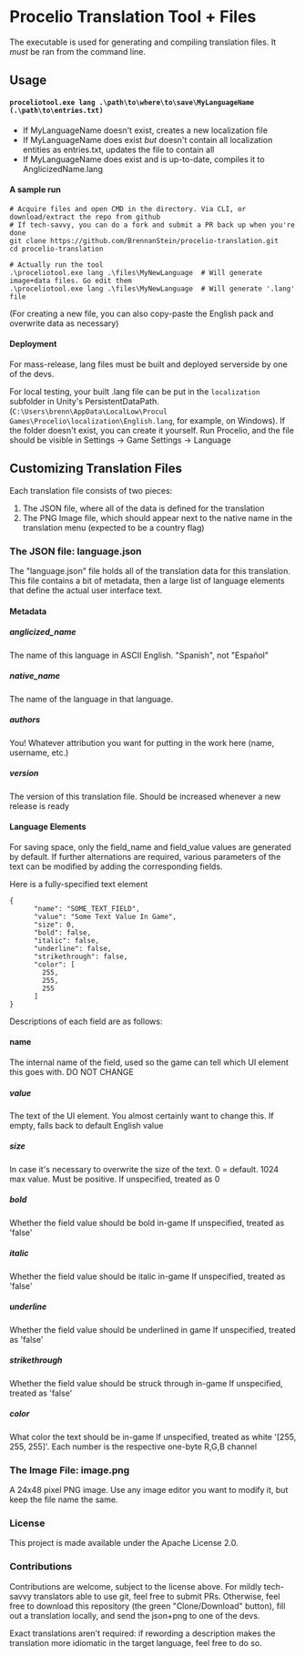 # Procelio Translation Tool + Files

The executable is used for generating and compiling translation files. It *must* be ran from the command line.

## Usage

#### `proceliotool.exe lang .\path\to\where\to\save\MyLanguageName (.\path\to\entries.txt)`
- If MyLanguageName doesn't exist, creates a new localization file
- If MyLanguageName does exist _but_ doesn't contain all localization entities as entries.txt, updates the file to contain all
- If MyLanguageName does exist and is up-to-date, compiles it to AnglicizedName.lang

#### A sample run
```
# Acquire files and open CMD in the directory. Via CLI, or download/extract the repo from github
# If tech-savvy, you can do a fork and submit a PR back up when you're done
git clone https://github.com/BrennanStein/procelio-translation.git
cd procelio-translation

# Actually run the tool
.\proceliotool.exe lang .\files\MyNewLanguage  # Will generate image+data files. Go edit them
.\proceliotool.exe lang .\files\MyNewLanguage  # Will generate '.lang' file
```

(For creating a new file, you can also copy-paste the English pack and overwrite data as necessary)

#### Deployment

For mass-release, lang files must be built and deployed serverside by one of the devs.

For local testing, your built .lang file can be put in the `localization` subfolder in Unity's PersistentDataPath. (`C:\Users\brenn\AppData\LocalLow\Procul Games\Procelio\localization\English.lang`, for example, on Windows). If the folder doesn't exist, you can create it yourself. Run Procelio, and the file should be visible in Settings -> Game Settings -> Language

## Customizing Translation Files
Each translation file consists of two pieces:
1) The JSON file, where all of the data is defined for the translation
2) The PNG Image file, which should appear next to the native name in the translation menu (expected to be a country flag)

### The JSON file: language.json
The "language.json" file holds all of the translation data for this translation.
This file contains a bit of metadata, then a large list of language elements that define the actual user interface text.

#### Metadata

##### anglicized_name
The name of this language in ASCII English. "Spanish", not "Español"

##### native_name
The name of the language in that language. 

##### authors
You! Whatever attribution you want for putting in the work here (name, username, etc.)

##### version
The version of this translation file. Should be increased whenever a new release is ready

#### Language Elements
For saving space, only the field_name and field_value values are generated by default.
If further alternations are required, various parameters of the text can be modified by adding the corresponding fields.

Here is a fully-specified text element
```
{
      "name": "SOME_TEXT_FIELD",
      "value": "Some Text Value In Game",
      "size": 0,
      "bold": false,
      "italic": false,
      "underline": false,
      "strikethrough": false,
      "color": [
        255,
        255,
        255
      ]
}
```
Descriptions of each field are as follows:

#### name
The internal name of the field, used so the game can tell which UI element this goes with.
DO NOT CHANGE

##### value
The text of the UI element. You almost certainly want to change this. If empty, falls back to default English value

##### size
In case it's necessary to overwrite the size of the text. 0 = default. 1024 max value. Must be positive.
If unspecified, treated as 0

##### bold
Whether the field value should be bold in-game
If unspecified, treated as 'false'

##### italic
Whether the field value should be italic in-game
If unspecified, treated as 'false'

##### underline
Whether the field value should be underlined in game
If unspecified, treated as 'false'

##### strikethrough
Whether the field value should be struck through in-game
If unspecified, treated as 'false'

##### color
What color the text should be in-game
If unspecified, treated as white '[255, 255, 255]'. Each number is the respective one-byte R,G,B channel

### The Image File: image.png
A 24x48 pixel PNG image.
Use any image editor you want to modify it, but keep the file name the same.



### License
This project is made available under the Apache License 2.0.

### Contributions
Contributions are welcome, subject to the license above.
For mildly tech-savvy translators able to use git, feel free to submit PRs.
Otherwise, feel free to download this repository (the green "Clone/Download" button), fill out a translation locally, and send the json+png to one of the devs.

Exact translations aren't required: if rewording a description makes the translation more idiomatic in the target language, feel free to do so.
